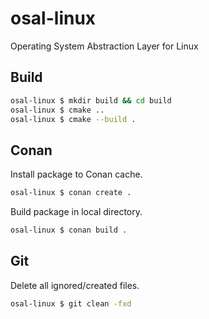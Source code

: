 # osal-linux
Operating System Abstraction Layer for Linux

## Build

```bash
osal-linux $ mkdir build && cd build
osal-linux $ cmake ..
osal-linux $ cmake --build . 
```
## Conan
Install package to Conan cache.

```bash
osal-linux $ conan create . 
```
Build package in local directory.

```bash
osal-linux $ conan build . 
```


## Git
Delete all ignored/created files.

```bash
osal-linux $ git clean -fxd
```

